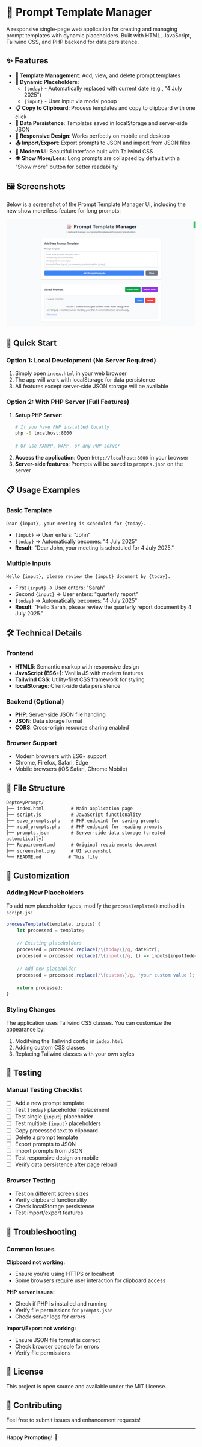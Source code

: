 # 📝 Prompt Template Manager

A responsive single-page web application for creating and managing prompt templates with dynamic placeholders. Built with HTML, JavaScript, Tailwind CSS, and PHP backend for data persistence.

## ✨ Features

- **📝 Template Management**: Add, view, and delete prompt templates
- **🔄 Dynamic Placeholders**: 
  - `{today}` - Automatically replaced with current date (e.g., "4 July 2025")
  - `{input}` - User input via modal popup
- **📋 Copy to Clipboard**: Process templates and copy to clipboard with one click
- **💾 Data Persistence**: Templates saved in localStorage and server-side JSON
- **📱 Responsive Design**: Works perfectly on mobile and desktop
- **📤 Import/Export**: Export prompts to JSON and import from JSON files
- **🎨 Modern UI**: Beautiful interface built with Tailwind CSS
- **👁️ Show More/Less**: Long prompts are collapsed by default with a "Show more" button for better readability

## 🖼️ Screenshots

Below is a screenshot of the Prompt Template Manager UI, including the new show more/less feature for long prompts:

![Prompt Template Manager Screenshot](screenshot.png)

## 🚀 Quick Start

### Option 1: Local Development (No Server Required)
1. Simply open `index.html` in your web browser
2. The app will work with localStorage for data persistence
3. All features except server-side JSON storage will be available

### Option 2: With PHP Server (Full Features)
1. **Setup PHP Server**:
   ```bash
   # If you have PHP installed locally
   php -S localhost:8000
   
   # Or use XAMPP, WAMP, or any PHP server
   ```
2. **Access the application**: Open `http://localhost:8000` in your browser
3. **Server-side features**: Prompts will be saved to `prompts.json` on the server

## 📋 Usage Examples

### Basic Template
```
Dear {input}, your meeting is scheduled for {today}.
```
- `{input}` → User enters: "John"
- `{today}` → Automatically becomes: "4 July 2025"
- **Result**: "Dear John, your meeting is scheduled for 4 July 2025."

### Multiple Inputs
```
Hello {input}, please review the {input} document by {today}.
```
- First `{input}` → User enters: "Sarah"
- Second `{input}` → User enters: "quarterly report"
- `{today}` → Automatically becomes: "4 July 2025"
- **Result**: "Hello Sarah, please review the quarterly report document by 4 July 2025."

## 🛠️ Technical Details

### Frontend
- **HTML5**: Semantic markup with responsive design
- **JavaScript (ES6+)**: Vanilla JS with modern features
- **Tailwind CSS**: Utility-first CSS framework for styling
- **localStorage**: Client-side data persistence

### Backend (Optional)
- **PHP**: Server-side JSON file handling
- **JSON**: Data storage format
- **CORS**: Cross-origin resource sharing enabled

### Browser Support
- Modern browsers with ES6+ support
- Chrome, Firefox, Safari, Edge
- Mobile browsers (iOS Safari, Chrome Mobile)

## 📁 File Structure

```
DeptoMyPrompt/
├── index.html          # Main application page
├── script.js           # JavaScript functionality
├── save_prompts.php    # PHP endpoint for saving prompts
├── read_prompts.php    # PHP endpoint for reading prompts
├── prompts.json        # Server-side data storage (created automatically)
├── Requirement.md      # Original requirements document
├── screenshot.png      # UI screenshot
└── README.md          # This file
```

## 🔧 Customization

### Adding New Placeholders
To add new placeholder types, modify the `processTemplate()` method in `script.js`:

```javascript
processTemplate(template, inputs) {
    let processed = template;
    
    // Existing placeholders
    processed = processed.replace(/\{today\}/g, dateStr);
    processed = processed.replace(/\{input\}/g, () => inputs[inputIndex++] || '');
    
    // Add new placeholder
    processed = processed.replace(/\{custom\}/g, 'your custom value');
    
    return processed;
}
```

### Styling Changes
The application uses Tailwind CSS classes. You can customize the appearance by:
1. Modifying the Tailwind config in `index.html`
2. Adding custom CSS classes
3. Replacing Tailwind classes with your own styles

## 🧪 Testing

### Manual Testing Checklist
- [ ] Add a new prompt template
- [ ] Test `{today}` placeholder replacement
- [ ] Test single `{input}` placeholder
- [ ] Test multiple `{input}` placeholders
- [ ] Copy processed text to clipboard
- [ ] Delete a prompt template
- [ ] Export prompts to JSON
- [ ] Import prompts from JSON
- [ ] Test responsive design on mobile
- [ ] Verify data persistence after page reload

### Browser Testing
- Test on different screen sizes
- Verify clipboard functionality
- Check localStorage persistence
- Test import/export features

## 🐛 Troubleshooting

### Common Issues

**Clipboard not working:**
- Ensure you're using HTTPS or localhost
- Some browsers require user interaction for clipboard access

**PHP server issues:**
- Check if PHP is installed and running
- Verify file permissions for `prompts.json`
- Check server logs for errors

**Import/Export not working:**
- Ensure JSON file format is correct
- Check browser console for errors
- Verify file permissions

## 📝 License

This project is open source and available under the MIT License.

## 🤝 Contributing

Feel free to submit issues and enhancement requests!

---

**Happy Prompting! 🎉** 